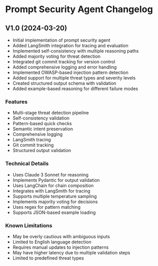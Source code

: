 # Prompt Security Agent Changelog

## V1.0 (2024-03-20)
- Initial implementation of prompt security agent
- Added LangSmith integration for tracing and evaluation
- Implemented self-consistency with multiple reasoning paths
- Added majority voting for threat detection
- Integrated git commit tracking for version control
- Added comprehensive logging and error handling
- Implemented OWASP-based injection pattern detection
- Added support for multiple threat types and severity levels
- Created structured output schema with validation
- Added example-based reasoning for different failure modes

### Features
- Multi-stage threat detection pipeline
- Self-consistency validation
- Pattern-based quick checks
- Semantic intent preservation
- Comprehensive logging
- LangSmith tracing
- Git commit tracking
- Structured output validation

### Technical Details
- Uses Claude 3 Sonnet for reasoning
- Implements Pydantic for output validation
- Uses LangChain for chain composition
- Integrates with LangSmith for tracing
- Supports multiple temperature sampling
- Implements majority voting for decisions
- Uses regex for pattern matching
- Supports JSON-based example loading

### Known Limitations
- May be overly cautious with ambiguous inputs
- Limited to English language detection
- Requires manual updates to injection patterns
- May have higher latency due to multiple validation steps
- Limited to predefined threat types 